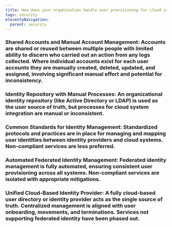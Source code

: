 ```yaml
---
title: How does your organization handle user provisioning for cloud systems, focusing on authentication for human users?
tags: security
eleventyNavigation:
  parent: security
---
```


### **Shared Accounts and Manual Account Management:** Accounts are shared or reused between multiple people with limited ability to discern who carried out an action from any logs collected. Where individual accounts exist for each user accounts they are manually created, deleted, updated, and assigned, involving significant manual effort and potential for inconsistency.

### **Identity Repository with Manual Processes:** An organizational identity repository (like Active Directory or LDAP) is used as the user source of truth, but processes for cloud system integration are manual or inconsistent.

### **Common Standards for Identity Management:** Standardized protocols and practices are in place for managing and mapping user identities between identity providers and cloud systems. Non-compliant services are less preferred.

### **Automated Federated Identity Management:** Federated identity management is fully automated, ensuring consistent user provisioning across all systems. Non-compliant services are isolated with appropriate mitigations.

### **Unified Cloud-Based Identity Provider:** A fully cloud-based user directory or identity provider acts as the single source of truth. Centralized management is aligned with user onboarding, movements, and terminations. Services not supporting federated identity have been phased out.

